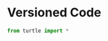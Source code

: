 # Versioned Code

```py live_py versioned title=versioned id=b35afb27-3481-4d70-9fbc-9ad0e2840fed
from turtle import *

```
